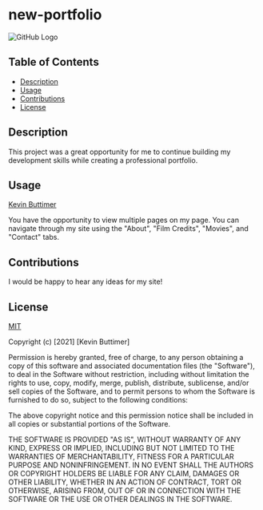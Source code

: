 # new-portfolio

![GitHub Logo](https://img.shields.io/badge/license-MIT-green)

 ## Table of Contents
   - [Description](#description)
   - [Usage](#usage)
   - [Contributions](#Contributions)
   - [License](#license)

## Description
This project was a great opportunity for me to continue building my development skills while creating a professional portfolio.

## Usage

[Kevin Buttimer](https://kevinb04.github.io/kevin-buttimer-porfolio/)

You have the opportunity to view multiple pages on my page. You can navigate through my site using the "About", "Film Credits", "Movies", and "Contact" tabs.

## Contributions

I would be happy to hear any ideas for my site!

## License

[MIT](https://choosealicense.com/licenses/mit/)

Copyright (c) [2021] [Kevin Buttimer]

Permission is hereby granted, free of charge, to any person obtaining a copy
of this software and associated documentation files (the "Software"), to deal
in the Software without restriction, including without limitation the rights
to use, copy, modify, merge, publish, distribute, sublicense, and/or sell
copies of the Software, and to permit persons to whom the Software is
furnished to do so, subject to the following conditions:

The above copyright notice and this permission notice shall be included in all
copies or substantial portions of the Software.

THE SOFTWARE IS PROVIDED "AS IS", WITHOUT WARRANTY OF ANY KIND, EXPRESS OR
IMPLIED, INCLUDING BUT NOT LIMITED TO THE WARRANTIES OF MERCHANTABILITY,
FITNESS FOR A PARTICULAR PURPOSE AND NONINFRINGEMENT. IN NO EVENT SHALL THE
AUTHORS OR COPYRIGHT HOLDERS BE LIABLE FOR ANY CLAIM, DAMAGES OR OTHER
LIABILITY, WHETHER IN AN ACTION OF CONTRACT, TORT OR OTHERWISE, ARISING FROM,
OUT OF OR IN CONNECTION WITH THE SOFTWARE OR THE USE OR OTHER DEALINGS IN THE
SOFTWARE.
